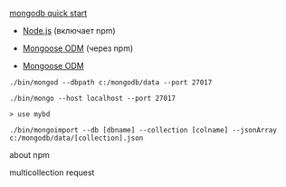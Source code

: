 [mongodb quick start](http://mongodb.github.io/node-mongodb-native/3.2/quick-start/quick-start/#quick-start)

- [Node.js](https://nodejs.org/en/) (включает npm)

- [Mongoose ODM](https://www.npmjs.com/package/mongoose) (через npm)

- [Mongoose ODM](https://mongoosejs.com/docs/index.html)

`./bin/mongod --dbpath c:/mongodb/data --port 27017`

`./bin/mongo --host localhost --port 27017`

```
> use mybd
```

`./bin/mongoimport --db [dbname] --collection [colname] --jsonArray c:/mongodb/data/[collection].json`

about npm

multicollection request
